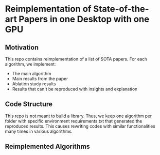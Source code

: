 # Reimplementation of State-of-the-art Papers in one Desktop with one GPU
## Motivation
This repo contains reimplementation of a list of SOTA papers.
For each algorithm, we implement:
- The main algorithm
- Main results from the paper
- Ablation study results
- Results that can't be reproduced with insights and explanation

## Code Structure
This repo is not meant to build a library. 
Thus, we keep one algorithm per folder with specific environment requirements.txt that generated the reproduced results. 
This causes rewriting codes with similar functionalities many times in various algorithms.

## Reimplemented Algorithms
